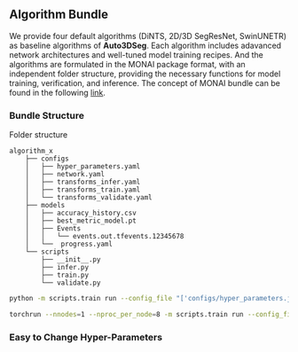## Algorithm Bundle

We provide four default algorithms (DiNTS, 2D/3D SegResNet, SwinUNETR) as baseline algorithms of **Auto3DSeg**. Each algorithm includes adavanced network architectures and well-tuned model training recipes. And the algorithms are formulated in the MONAI package format, with an independent folder structure, providing the necessary functions for model training, verification, and inference. The concept of MONAI bundle can be found in the following [link](https://docs.monai.io/en/latest/mb_specification.html).

### Bundle Structure

Folder structure

```
algorithm_x
    ├── configs
    │   ├── hyper_parameters.yaml
    │   ├── network.yaml
    │   ├── transforms_infer.yaml
    │   ├── transforms_train.yaml
    │   └── transforms_validate.yaml
    ├── models
    │   ├── accuracy_history.csv
    │   ├── best_metric_model.pt
    │   ├── Events
    │   │   └── events.out.tfevents.12345678
    │   └──  progress.yaml
    └── scripts
	    ├── __init__.py
        ├── infer.py
	    ├── train.py
	    └── validate.py
```

```bash
python -m scripts.train run --config_file "['configs/hyper_parameters.json','configs/network.yaml','configs/transforms_train.json','configs/transforms_validate.json']"
```

```bash
torchrun --nnodes=1 --nproc_per_node=8 -m scripts.train run --config_file "['configs/hyper_parameters.json','configs/network.yaml','configs/transforms_train.json','configs/transforms_validate.json']"
```

### Easy to Change Hyper-Parameters